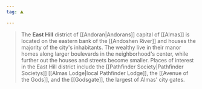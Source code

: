```yaml
---
tag: ⛰️️

---
```

> The **East Hill** district of [[Andoran|Andorans]] capital of [[Almas]] is located on the eastern bank of the [[Andoshen River]] and houses the majority of the city's inhabitants. The wealthy live in their manor homes along larger boulevards in the neighborhood's center, while further out the houses and streets become smaller. Places of interest in the East Hill district include the [[Pathfinder Society|Pathfinder Societys]] [[Almas Lodge|local Pathfinder Lodge]], the [[Avenue of the Gods]], and the [[Godsgate]], the largest of Almas' city gates.








